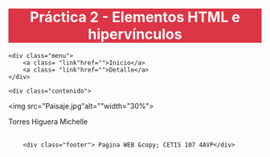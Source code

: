 <!DOCTYPE html>
<html>
<head>
    <meta charset="utf-8">
    <meta name="viewport" content="width=device-width, initial-scale=1">
    <title>Practica2</title>
<style> 
    .header{
         background-color: #dc3545 ;
         color: white;
         text-align: center;
    }
    .menu{
        background-color: #fd7e14;
        padding: 30px;
    }  
    .link {
        padding: 20px;
        background-color:  #198754 ;
    } 
    .link:hover{
        background-color: #90a9c8 ;
    }
    .footer{
        background-color: #c6c2c9;
        padding: 30px;
    }
  </style>
</head>
<body>
    <div class="header">
        <h1>Práctica 2 - Elementos HTML e hipervínculos</h1>
    </div>
       
    <div class="menu">
        <a class= "link"href="">Inicio</a>
        <a class= "link"href="">Detalle</a>
    </div>

    <div class="contenido">
   <img src="Paisaje.jpg"alt=""width="30%">
   <p>Torres Higuera Michelle <br>
    <br></p>
    </div>
    
         
        <div class="footer"> Pagina WEB &copy; CETIS 107 4AVP</div>
    
</body>

</html>
